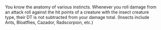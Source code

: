 You know the anatomy of various instincts. Whenever you roll damage from an attack roll against the hit points of a creature with the insect creature type, their DT is not subtracted from your damage total. (Insects include Ants, Bloatflies, Cazador, Radscorpion, etc.)